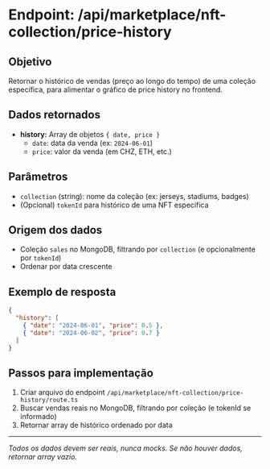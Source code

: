 # Endpoint: /api/marketplace/nft-collection/price-history

## Objetivo
Retornar o histórico de vendas (preço ao longo do tempo) de uma coleção específica, para alimentar o gráfico de price history no frontend.

## Dados retornados
- **history:** Array de objetos `{ date, price }`
  - `date`: data da venda (ex: `2024-06-01`)
  - `price`: valor da venda (em CHZ, ETH, etc.)

## Parâmetros
- `collection` (string): nome da coleção (ex: jerseys, stadiums, badges)
- (Opcional) `tokenId` para histórico de uma NFT específica

## Origem dos dados
- Coleção `sales` no MongoDB, filtrando por `collection` (e opcionalmente por `tokenId`)
- Ordenar por data crescente

## Exemplo de resposta
```json
{
  "history": [
    { "date": "2024-06-01", "price": 0.5 },
    { "date": "2024-06-02", "price": 0.7 }
  ]
}
```

## Passos para implementação
1. Criar arquivo do endpoint `/api/marketplace/nft-collection/price-history/route.ts`
2. Buscar vendas reais no MongoDB, filtrando por coleção (e tokenId se informado)
3. Retornar array de histórico ordenado por data

---

_Todos os dados devem ser reais, nunca mocks. Se não houver dados, retornar array vazio._ 